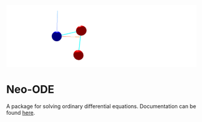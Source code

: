 ![double pendulum](banner.png)
# Neo-ODE

A package for solving ordinary differential equations.
Documentation can be found [here](https://neo-cla.readthedocs.io/en/latest/neoode/index.html).



